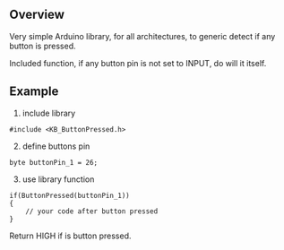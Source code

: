 ## Overview

Very simple Arduino library, for all architectures, to generic detect if any button is pressed.<br>

Included function, if any button pin is not set to INPUT, do will it itself.<br>

## Example

1. include library
```
#include <KB_ButtonPressed.h>
```

2. define buttons pin
```
byte buttonPin_1 = 26;
```

3. use library function
```
if(ButtonPressed(buttonPin_1))
{
	// your code after button pressed
}
```

Return HIGH if is button pressed.<br>
